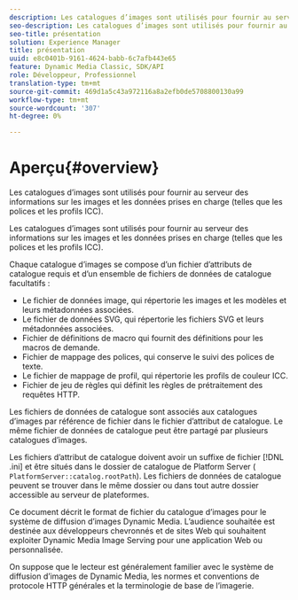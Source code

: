 ```yaml
---
description: Les catalogues d’images sont utilisés pour fournir au serveur des informations sur les images et les données prises en charge (telles que les polices et les profils ICC).
seo-description: Les catalogues d’images sont utilisés pour fournir au serveur des informations sur les images et les données prises en charge (telles que les polices et les profils ICC).
seo-title: présentation
solution: Experience Manager
title: présentation
uuid: e8c0401b-9161-4624-babb-6c7afb443e65
feature: Dynamic Media Classic, SDK/API
role: Développeur, Professionnel
translation-type: tm+mt
source-git-commit: 469d1a5c43a972116a8a2efb0de5708800130a99
workflow-type: tm+mt
source-wordcount: '307'
ht-degree: 0%

---
```



# Aperçu{#overview}

Les catalogues d’images sont utilisés pour fournir au serveur des informations sur les images et les données prises en charge (telles que les polices et les profils ICC).

Les catalogues d’images sont utilisés pour fournir au serveur des informations sur les images et les données prises en charge (telles que les polices et les profils ICC).

Chaque catalogue d’images se compose d’un fichier d’attributs de catalogue requis et d’un ensemble de fichiers de données de catalogue facultatifs :

* Le fichier de données image, qui répertorie les images et les modèles et leurs métadonnées associées.
* Le fichier de données SVG, qui répertorie les fichiers SVG et leurs métadonnées associées.
* Fichier de définitions de macro qui fournit des définitions pour les macros de demande.
* Fichier de mappage des polices, qui conserve le suivi des polices de texte.
* Le fichier de mappage de profil, qui répertorie les profils de couleur ICC.
* Fichier de jeu de règles qui définit les règles de prétraitement des requêtes HTTP.

Les fichiers de données de catalogue sont associés aux catalogues d’images par référence de fichier dans le fichier d’attribut de catalogue. Le même fichier de données de catalogue peut être partagé par plusieurs catalogues d’images.

Les fichiers d’attribut de catalogue doivent avoir un suffixe de fichier [!DNL .ini] et être situés dans le dossier de catalogue de Platform Server ( `PlatformServer::catalog.rootPath`). Les fichiers de données de catalogue peuvent se trouver dans le même dossier ou dans tout autre dossier accessible au serveur de plateformes.

Ce document décrit le format de fichier du catalogue d’images pour le système de diffusion d’images Dynamic Media. L’audience souhaitée est destinée aux développeurs chevronnés et de sites Web qui souhaitent exploiter Dynamic Media Image Serving pour une application Web ou personnalisée.

On suppose que le lecteur est généralement familier avec le système de diffusion d’images de Dynamic Media, les normes et conventions de protocole HTTP générales et la terminologie de base de l’imagerie.
